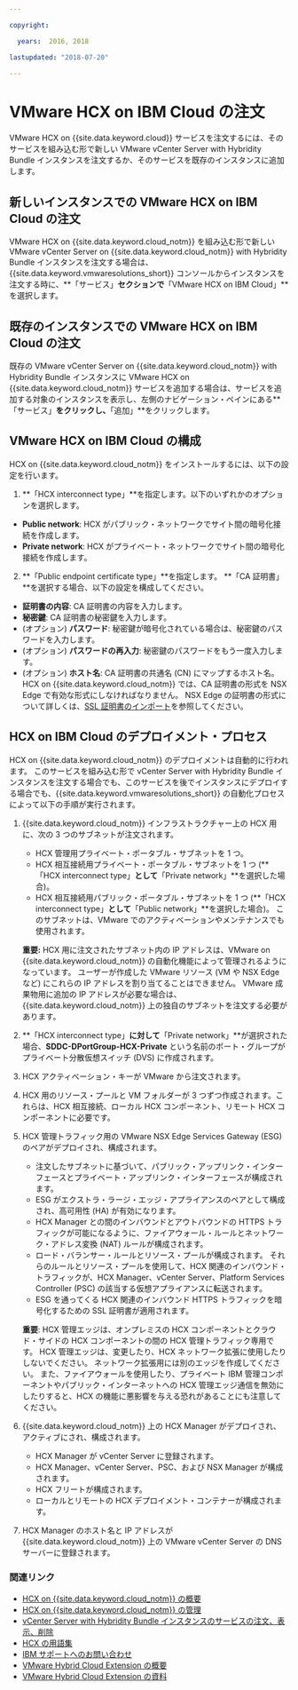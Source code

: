 ```yaml
---

copyright:

  years:  2016, 2018

lastupdated: "2018-07-20"

---
```


# VMware HCX on IBM Cloud の注文

VMware HCX on {{site.data.keyword.cloud}} サービスを注文するには、そのサービスを組み込む形で新しい VMware vCenter Server with Hybridity Bundle インスタンスを注文するか、そのサービスを既存のインスタンスに追加します。

## 新しいインスタンスでの VMware HCX on IBM Cloud の注文

VMware HCX on {{site.data.keyword.cloud_notm}} を組み込む形で新しい VMware vCenter Server on {{site.data.keyword.cloud_notm}} with Hybridity Bundle インスタンスを注文する場合は、{{site.data.keyword.vmwaresolutions_short}} コンソールからインスタンスを注文する時に、**「サービス」**セクションで**「VMware HCX on IBM Cloud」**を選択します。


## 既存のインスタンスでの VMware HCX on IBM Cloud の注文

既存の VMware vCenter Server on {{site.data.keyword.cloud_notm}} with Hybridity Bundle インスタンスに VMware HCX on {{site.data.keyword.cloud_notm}} サービスを追加する場合は、サービスを追加する対象のインスタンスを表示し、左側のナビゲーション・ペインにある**「サービス」**をクリックし、**「追加」**をクリックします。

## VMware HCX on IBM Cloud の構成

HCX on {{site.data.keyword.cloud_notm}} をインストールするには、以下の設定を行います。
1. **「HCX interconnect type」**を指定します。以下のいずれかのオプションを選択します。
  * **Public network**: HCX がパブリック・ネットワークでサイト間の暗号化接続を作成します。
  * **Private network**: HCX がプライベート・ネットワークでサイト間の暗号化接続を作成します。
2. **「Public endpoint certificate type」**を指定します。 **「CA 証明書」**を選択する場合、以下の設定を構成してください。
  * **証明書の内容**: CA 証明書の内容を入力します。
  * **秘密鍵**: CA 証明書の秘密鍵を入力します。
  * (オプション) **パスワード**: 秘密鍵が暗号化されている場合は、秘密鍵のパスワードを入力します。
  * (オプション) **パスワードの再入力**: 秘密鍵のパスワードをもう一度入力します。
  * (オプション) **ホスト名**: CA 証明書の共通名 (CN) にマップするホスト名。 HCX on {{site.data.keyword.cloud_notm}} では、CA 証明書の形式を NSX Edge で有効な形式にしなければなりません。 NSX Edge の証明書の形式について詳しくは、[SSL 証明書のインポート](https://docs.vmware.com/en/VMware-NSX-for-vSphere/6.3/com.vmware.nsx.admin.doc/GUID-19D3A4FD-DF17-43A3-9343-25EE28273BC6.html)を参照してください。
  <!--Need enhancement, it is still not clear what the key pair is used for, is it for connecting to NSX? This is not in architecture doc either. -->

## HCX on IBM Cloud のデプロイメント・プロセス

HCX on {{site.data.keyword.cloud_notm}} のデプロイメントは自動的に行われます。 このサービスを組み込む形で vCenter Server with Hybridity Bundle インスタンスを注文する場合でも、このサービスを後でインスタンスにデプロイする場合でも、{{site.data.keyword.vmwaresolutions_short}} の自動化プロセスによって以下の手順が実行されます。
1. {{site.data.keyword.cloud_notm}} インフラストラクチャー上の HCX 用に、次の 3 つのサブネットが注文されます。
   * HCX 管理用プライベート・ポータブル・サブネットを 1 つ。
   * HCX 相互接続用プライベート・ポータブル・サブネットを 1 つ (**「HCX interconnect type」**として**「Private network」**を選択した場合)。
   * HCX 相互接続用パブリック・ポータブル・サブネットを 1 つ (**「HCX interconnect type」**として**「Public network」**を選択した場合)。 このサブネットは、VMware でのアクティベーションやメンテナンスでも使用されます。

   **重要:** HCX 用に注文されたサブネット内の IP アドレスは、VMware on {{site.data.keyword.cloud_notm}} の自動化機能によって管理されるようになっています。 ユーザーが作成した VMware リソース (VM や NSX Edge など) にこれらの IP アドレスを割り当てることはできません。 VMware 成果物用に追加の IP アドレスが必要な場合は、{{site.data.keyword.cloud_notm}} 上の独自のサブネットを注文する必要があります。
2. **「HCX interconnect type」**に対して**「Private network」**が選択された場合、**SDDC-DPortGroup-HCX-Private** という名前のポート・グループがプライベート分散仮想スイッチ (DVS) に作成されます。
3. HCX アクティベーション・キーが VMware から注文されます。
4. HCX 用のリソース・プールと VM フォルダーが 3 つずつ作成されます。これらは、HCX 相互接続、ローカル HCX コンポーネント、リモート HCX コンポーネントに必要です。
5. HCX 管理トラフィック用の VMware NSX Edge Services Gateway (ESG) のペアがデプロイされ、構成されます。
   * 注文したサブネットに基づいて、パブリック・アップリンク・インターフェースとプライベート・アップリンク・インターフェースが構成されます。
   * ESG がエクストラ・ラージ・エッジ・アプライアンスのペアとして構成され、高可用性 (HA) が有効になります。
   * HCX Manager との間のインバウンドとアウトバウンドの HTTPS トラフィックが可能になるように、ファイアウォール・ルールとネットワーク・アドレス変換 (NAT) ルールが構成されます。
   * ロード・バランサー・ルールとリソース・プールが構成されます。 それらのルールとリソース・プールを使用して、HCX 関連のインバウンド・トラフィックが、HCX Manager、vCenter Server、Platform Services Controller (PSC) の該当する仮想アプライアンスに転送されます。
   * ESG を通ってくる HCX 関連のインバウンド HTTPS トラフィックを暗号化するための SSL 証明書が適用されます。

   **重要**: HCX 管理エッジは、オンプレミスの HCX コンポーネントとクラウド・サイドの HCX コンポーネントの間の HCX 管理トラフィック専用です。 HCX 管理エッジは、変更したり、HCX ネットワーク拡張に使用したりしないでください。 ネットワーク拡張用には別のエッジを作成してください。 また、ファイアウォールを使用したり、プライベート IBM 管理コンポーネントやパブリック・インターネットへの HCX 管理エッジ通信を無効にしたりすると、HCX の機能に悪影響を与える恐れがあることにも注意してください。

6. {{site.data.keyword.cloud_notm}} 上の HCX Manager がデプロイされ、アクティブにされ、構成されます。
   * HCX Manager が vCenter Server に登録されます。
   * HCX Manager、vCenter Server、PSC、および NSX Manager が構成されます。
   * HCX フリートが構成されます。
   * ローカルとリモートの HCX デプロイメント・コンテナーが構成されます。
7. HCX Manager のホスト名と IP アドレスが {{site.data.keyword.cloud_notm}} 上の VMware vCenter Server の DNS サーバーに登録されます。

### 関連リンク

* [HCX on {{site.data.keyword.cloud_notm}} の概要](hcx_considerations.html)
* [HCX on {{site.data.keyword.cloud_notm}} の管理](managinghcx.html)
* [vCenter Server with Hybridity Bundle インスタンスのサービスの注文、表示、削除](../vcenter/vc_hybrid_addingremovingservices.html)
* [HCX の用語集](hcx_glossary.html)
* [IBM サポートへのお問い合わせ](../vmonic/trbl_support.html)
* [VMware Hybrid Cloud Extension の概要](https://cloud.vmware.com/vmware-hcx)
* [VMware Hybrid Cloud Extension の資料](https://hcx.vmware.com/#vm-documentation)
